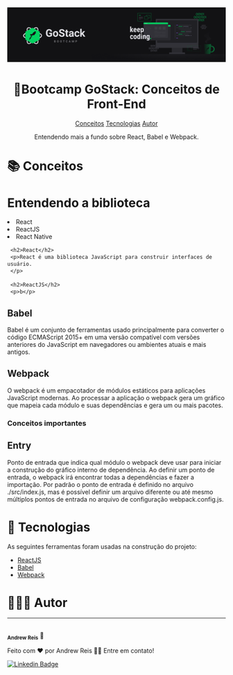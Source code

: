 <h1 align="center">
    <h1 align="center"><img src="https://github.com/AndrewReis/conceitos-nodejs/blob/master/src/assets/desafio02.png" alt="GoStack desafio 02"/></h1>
</h1>
<h1 align="center"> 🚀Bootcamp GoStack: Conceitos de Front-End</h1>

<p align="center">
 <a href="#objetivo">Conceitos</a> 
 <a href="#tecnologias">Tecnologias</a>  
 <a href="#autor">Autor</a> 
</p>

<p align="center"> 
	Entendendo mais a fundo sobre React, Babel e Webpack.
</p>



<h1 id='objetivo'> 📚 Conceitos </h1>


<p align="center"> 
    <h1>Entendendo a biblioteca</h1>
      <li>React</li>
      <li>ReactJS</li>
      <li>React Native</li>


     <h2>React</h2>
     <p>React é uma biblioteca JavaScript para construir interfaces de usuário. 
     </p>
     
     <h2>ReactJS</h2>
     <p>b</p>

</p>

<h2>Babel</h2>
<p>
    Babel é um conjunto de ferramentas
 usado principalmente para converter
 o código ECMAScript 2015+ em uma versão
 compatível com versões anteriores do
 JavaScript em navegadores ou ambientes
 atuais e mais antigos.
</p>

<h2>Webpack</h2>
<p>
    O webpack é um empacotador de módulos 
   estáticos para aplicações JavaScript modernas.
   Ao processar a aplicação o webpack gera um gráfico que
  mapeia cada módulo e suas dependências e gera um ou mais pacotes.
  
  <h3> Conceitos importantes </h3>
  
  <p>
      <h2>Entry</h2>
      Ponto de entrada que indica qual módulo o webpack 
      deve usar para iniciar a construção do gráfico interno
      de dependência.
      Ao definir um ponto de entrada,
      o webpack irá encontrar todas a dependências e fazer a importação. 
      Por padrão o ponto de entrada é definido no arquivo ./src/index.js,
      mas é possível definir um arquivo diferente ou até mesmo múltiplos pontos de entrada no arquivo de configuração webpack.config.js.
  </p>
</p>



<h1 id='tecnologias'> 🤖 Tecnologias </h1>

As seguintes ferramentas foram usadas na construção do projeto:

- [ReactJS](https://nodejs.org/en/)
- [Babel]()
- [Webpack]()


<h1 id='autor'> 🙋🏽‍♂️ Autor </h1>

---

 <img style="border-radius: 50%;" src="https://avatars3.githubusercontent.com/u/60078687?s=460&u=83742fab7b35f433986c6fbe25df935441b6a743&v=4" width="100px;" alt=""/>
 <br />
 <sub><b>Andrew Reis</b></sub></a> 🚀


Feito com ❤️ por Andrew Reis 👋🏽 Entre em contato!

[![Linkedin Badge](https://img.shields.io/badge/-Andrew-blue?style=flat-square&logo=Linkedin&logoColor=white&link=https://www.linkedin.com/in/andrew-reis/)](https://www.linkedin.com/in/andrew-reis/) 
